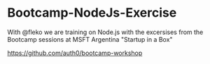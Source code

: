 Bootcamp-NodeJs-Exercise
========================

With @fleko we are training on Node.js with the excersises from the Bootcamp sessions at MSFT Argentina "Startup in a Box"

https://github.com/auth0/bootcamp-workshop
